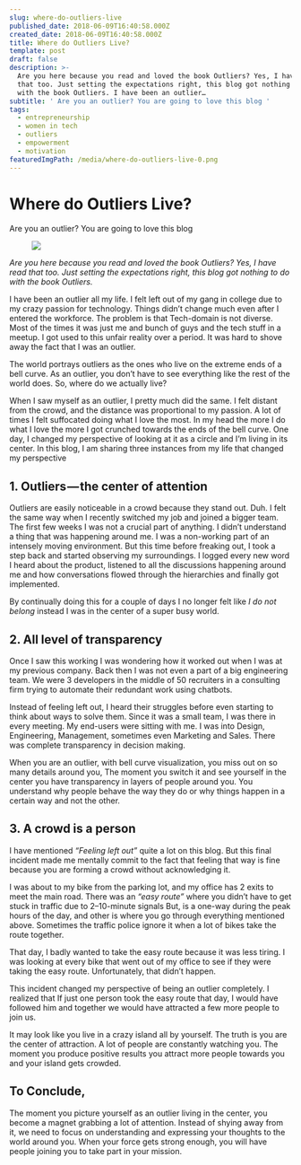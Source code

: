 ```yaml
---
slug: where-do-outliers-live
published_date: 2018-06-09T16:40:58.000Z
created_date: 2018-06-09T16:40:58.000Z
title: Where do Outliers Live?
template: post
draft: false
description: >-
  Are you here because you read and loved the book Outliers? Yes, I have read
  that too. Just setting the expectations right, this blog got nothing to do
  with the book Outliers. I have been an outlier…
subtitle: ' Are you an outlier? You are going to love this blog '
tags:
  - entrepreneurship
  - women in tech
  - outliers
  - empowerment
  - motivation
featuredImgPath: /media/where-do-outliers-live-0.png
---
```

# Where do Outliers Live?

Are you an outlier? You are going to love this blog

<figure>

![](/media/where-do-outliers-live-0.png)

</figure>

_Are you here because you read and loved the book Outliers? Yes, I have read that too. Just setting the expectations right, this blog got nothing to do with the book Outliers._

I have been an outlier all my life. I felt left out of my gang in college due to my crazy passion for technology. Things didn’t change much even after I entered the workforce. The problem is that Tech-domain is not diverse. Most of the times it was just me and bunch of guys and the tech stuff in a meetup. I got used to this unfair reality over a period. It was hard to shove away the fact that I was an outlier.

The world portrays outliers as the ones who live on the extreme ends of a bell curve. As an outlier, you don’t have to see everything like the rest of the world does. So, where do we actually live?

When I saw myself as an outlier, I pretty much did the same. I felt distant from the crowd, and the distance was proportional to my passion. A lot of times I felt suffocated doing what I love the most. In my head the more I do what I love the more I got crunched towards the ends of the bell curve. One day, I changed my perspective of looking at it as a circle and I’m living in its center. In this blog, I am sharing three instances from my life that changed my perspective

## 1\. Outliers — the center of attention

Outliers are easily noticeable in a crowd because they stand out. Duh. I felt the same way when I recently switched my job and joined a bigger team. The first few weeks I was not a crucial part of anything. I didn’t understand a thing that was happening around me. I was a non-working part of an intensely moving environment. But this time before freaking out, I took a step back and started observing my surroundings. I logged every new word I heard about the product, listened to all the discussions happening around me and how conversations flowed through the hierarchies and finally got implemented.

By continually doing this for a couple of days I no longer felt like _I do not belong_ instead I was in the center of a super busy world.

## 2\. All level of transparency

Once I saw this working I was wondering how it worked out when I was at my previous company. Back then I was not even a part of a big engineering team. We were 3 developers in the middle of 50 recruiters in a consulting firm trying to automate their redundant work using chatbots.

Instead of feeling left out, I heard their struggles before even starting to think about ways to solve them. Since it was a small team, I was there in every meeting. My end-users were sitting with me. I was into Design, Engineering, Management, sometimes even Marketing and Sales. There was complete transparency in decision making.

When you are an outlier, with bell curve visualization, you miss out on so many details around you, The moment you switch it and see yourself in the center you have transparency in layers of people around you. You understand why people behave the way they do or why things happen in a certain way and not the other.

## 3\. A crowd is a person

I have mentioned _“Feeling left out”_ quite a lot on this blog. But this final incident made me mentally commit to the fact that feeling that way is fine because you are forming a crowd without acknowledging it.

I was about to my bike from the parking lot, and my office has 2 exits to meet the main road. There was an _“easy route”_ where you didn’t have to get stuck in traffic due to 2–10-minute signals But, is a one-way during the peak hours of the day, and other is where you go through everything mentioned above. Sometimes the traffic police ignore it when a lot of bikes take the route together.

That day, I badly wanted to take the easy route because it was less tiring. I was looking at every bike that went out of my office to see if they were taking the easy route. Unfortunately, that didn’t happen.

This incident changed my perspective of being an outlier completely. I realized that If just one person took the easy route that day, I would have followed him and together we would have attracted a few more people to join us.

It may look like you live in a crazy island all by yourself. The truth is you are the center of attraction. A lot of people are constantly watching you. The moment you produce positive results you attract more people towards you and your island gets crowded.

## To Conclude,

The moment you picture yourself as an outlier living in the center, you become a magnet grabbing a lot of attention. Instead of shying away from it, we need to focus on understanding and expressing your thoughts to the world around you. When your force gets strong enough, you will have people joining you to take part in your mission.


